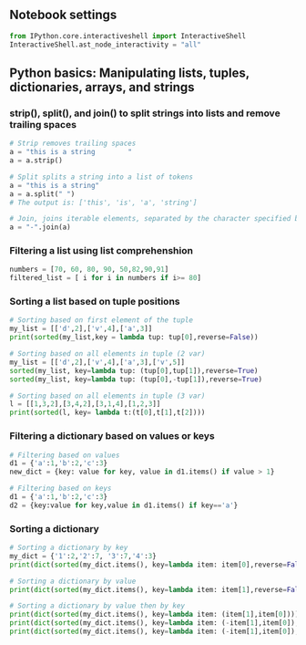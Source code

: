 ## Notebook settings

```python 
from IPython.core.interactiveshell import InteractiveShell
InteractiveShell.ast_node_interactivity = "all"
```

## Python basics: Manipulating lists, tuples, dictionaries, arrays, and strings
### strip(), split(), and join() to split strings into lists and remove trailing spaces

```python 
# Strip removes trailing spaces
a = "this is a string        "
a = a.strip()

# Split splits a string into a list of tokens
a = "this is a string"
a = a.split(" ")
# The output is: ['this', 'is', 'a', 'string']

# Join, joins iterable elements, separated by the character specified between ""
a = "-".join(a)

```

### Filtering a list using list comprehenshion
```python
numbers = [70, 60, 80, 90, 50,82,90,91]
filtered_list = [ i for i in numbers if i>= 80]
```

### Sorting a list based on tuple positions
```python
# Sorting based on first element of the tuple
my_list = [['d',2],['v',4],['a',3]]
print(sorted(my_list,key = lambda tup: tup[0],reverse=False))

# Sorting based on all elements in tuple (2 var)
my_list = [['d',2],['v',4],['a',3],['v',5]]
sorted(my_list, key=lambda tup: (tup[0],tup[1]),reverse=True)
sorted(my_list, key=lambda tup: (tup[0],-tup[1]),reverse=True)

# Sorting based on all elements in tuple (3 var)
l = [[1,3,2],[3,4,2],[3,1,4],[1,2,3]]
print(sorted(l, key= lambda t:(t[0],t[1],t[2])))
```

### Filtering a dictionary based on values or keys

```python 
# Filtering based on values
d1 = {'a':1,'b':2,'c':3}
new_dict = {key: value for key, value in d1.items() if value > 1}

# Filtering based on keys
d1 = {'a':1,'b':2,'c':3}
d2 = {key:value for key,value in d1.items() if key=='a'}
```

### Sorting a dictionary
```python 
# Sorting a dictionary by key
my_dict = {'1':2,'2':7, '3':7,'4':3}
print(dict(sorted(my_dict.items(), key=lambda item: item[0],reverse=False)))

# Sorting a dictionary by value
print(dict(sorted(my_dict.items(), key=lambda item: item[1],reverse=False)))

# Sorting a dictionary by value then by key
print(dict(sorted(my_dict.items(), key=lambda item: (item[1],item[0]))))
print(dict(sorted(my_dict.items(), key=lambda item: (-item[1],item[0]), reverse=True)))
print(dict(sorted(my_dict.items(), key=lambda item: (-item[1],item[0]), reverse=False)))
```




